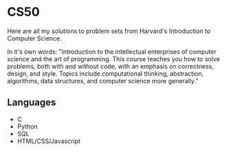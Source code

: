 # CS50
Here are all my solutions to problem sets from Harvard's Introduction to Computer Science. 

In it's own words: "Introduction to the intellectual enterprises of computer science and the art of programming. This course teaches you how to solve problems, both with and without code, with an emphasis on correctness, design, and style. Topics include computational thinking, abstraction, algorithms, data structures, and computer science more generally."

## Languages
* C
* Python
* SQL
* HTML/CSS/Javascript 
